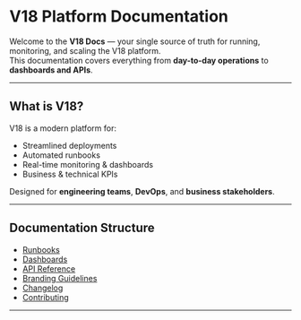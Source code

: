 # V18 Platform Documentation

Welcome to the **V18 Docs** — your single source of truth for running, monitoring, and scaling the V18 platform.  
This documentation covers everything from **day-to-day operations** to **dashboards and APIs**.

---

## What is V18?

V18 is a modern platform for:

- Streamlined deployments  
- Automated runbooks  
- Real-time monitoring & dashboards  
- Business & technical KPIs  

Designed for **engineering teams**, **DevOps**, and **business stakeholders**.

---

## Documentation Structure

- [Runbooks](runbooks.md)  
- [Dashboards](dashboards.md)  
- [API Reference](api.md)  
- [Branding Guidelines](branding/index.md)  
- [Changelog](changelog.md)  
- [Contributing](contributing.md)  

---
